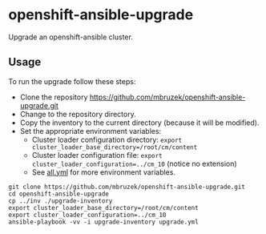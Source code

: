 # openshift-ansible-upgrade

Upgrade an openshift-ansible cluster.

## Usage

To run the upgrade follow these steps:  

* Clone the repository https://github.com/mbruzek/openshift-ansible-upgrade.git
* Change to the repository directory.
* Copy the inventory to the current directory (because it will be modified).
* Set the appropriate environment variables:
  * Cluster loader configuration directory:  `export cluster_loader_base_directory=/root/cm/content`
  * Cluster loader configuration file:  `export cluster_loader_configuration=../cm_10` (notice no extension)
  * See [all.yml](group_vars/all.yml) for more environment variables.

```
git clone https://github.com/mbruzek/openshift-ansible-upgrade.git
cd openshift-ansible-upgrade
cp ../inv ./upgrade-inventory
export cluster_loader_base_directory=/root/cm/content
export cluster_loader_configuration=../cm_10
ansible-playbook -vv -i upgrade-inventory upgrade.yml
```
